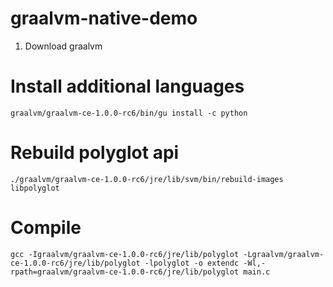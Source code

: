 # graalvm-native-demo

1. Download graalvm

# Install additional languages
`graalvm/graalvm-ce-1.0.0-rc6/bin/gu install -c python`

# Rebuild polyglot api
`./graalvm/graalvm-ce-1.0.0-rc6/jre/lib/svm/bin/rebuild-images libpolyglot`

# Compile
`gcc -Igraalvm/graalvm-ce-1.0.0-rc6/jre/lib/polyglot -Lgraalvm/graalvm-ce-1.0.0-rc6/jre/lib/polyglot -lpolyglot -o extendc -Wl,-rpath=graalvm/graalvm-ce-1.0.0-rc6/jre/lib/polyglot main.c`
